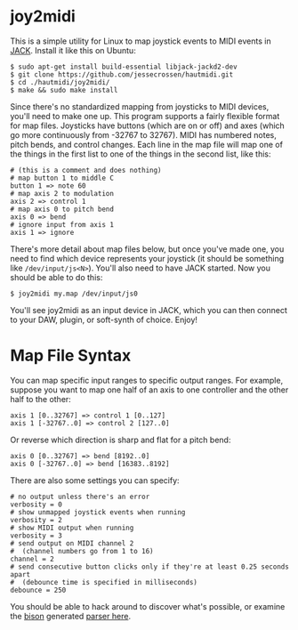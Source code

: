 # joy2midi

This is a simple utility for Linux to map joystick events to MIDI events
in [JACK](http://www.jackaudio.org/). Install it like this on Ubuntu:

```
$ sudo apt-get install build-essential libjack-jackd2-dev
$ git clone https://github.com/jessecrossen/hautmidi.git
$ cd ./hautmidi/joy2midi/
$ make && sudo make install
```

Since there's no standardized mapping from joysticks to MIDI devices, 
you'll need to make one up. This program supports a fairly flexible
format for map files. Joysticks have buttons (which are on or off) 
and axes (which go more continuously from -32767 to 32767). MIDI has 
numbered notes, pitch bends, and control changes. Each line in the map file will 
map one of the things in the first list to one of the things in the 
second list, like this:

```
# (this is a comment and does nothing)
# map button 1 to middle C
button 1 => note 60
# map axis 2 to modulation
axis 2 => control 1
# map axis 0 to pitch bend
axis 0 => bend
# ignore input from axis 1
axis 1 => ignore
```

There's more detail about map files below, but once you've made one, you
need to find which device represents your joystick (it should be something
like `/dev/input/js<N>`). You'll also need to have JACK started. Now you
should be able to do this:

```
$ joy2midi my.map /dev/input/js0
```

You'll see joy2midi as an input device in JACK, which you can then connect
to your DAW, plugin, or soft-synth of choice. Enjoy!

# Map File Syntax

You can map specific input ranges to specific output ranges.
For example, suppose you want to map one half of an axis to one 
controller and the other half to the other:

```
axis 1 [0..32767] => control 1 [0..127]
axis 1 [-32767..0] => control 2 [127..0]
```

Or reverse which direction is sharp and flat for a pitch bend:

```
axis 0 [0..32767] => bend [8192..0]
axis 0 [-32767..0] => bend [16383..8192]
```

There are also some settings you can specify:

```
# no output unless there's an error
verbosity = 0
# show unmapped joystick events when running
verbosity = 2
# show MIDI output when running
verbosity = 3
# send output on MIDI channel 2
#  (channel numbers go from 1 to 16)
channel = 2
# send consecutive button clicks only if they're at least 0.25 seconds apart
#  (debounce time is specified in milliseconds)
debounce = 250
```

You should be able to hack around to discover what's possible, or examine 
the [bison](https://en.wikipedia.org/wiki/GNU_bison) generated [parser 
here](https://github.com/jessecrossen/hautmidi/blob/master/joy2midi/parser.c).
